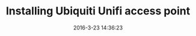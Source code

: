 ---
layout: post
title:  "Installing Ubiquiti Unifi access point"
date:   2016-3-23 14:36:23
category: "Internship week 5"
tags: [docker, network]
---